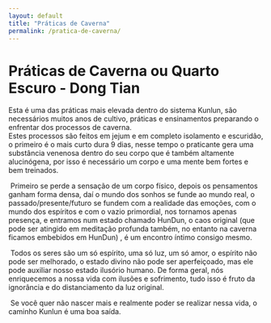 ```yaml
---
layout: default
title: "Práticas de Caverna"
permalink: /pratica-de-caverna/
---
```


# Práticas de Caverna ou Quarto Escuro - Dong Tian
 

Esta é uma das práticas mais elevada dentro do sistema Kunlun, são necessários muitos anos de cultivo, práticas e ensinamentos preparando o enfrentar dos processos de caverna.  
Estes processos são feitos em jejum e em completo isolamento e escuridão, o primeiro é o mais curto dura 9 dias, nesse tempo o praticante gera uma substância venenosa dentro do seu corpo que é também altamente alucinógena, por isso é necessário um corpo e uma mente bem fortes e bem treinados.  

​
Primeiro se perde a sensação de um corpo físico, depois os pensamentos ganham forma densa, daí o mundo dos sonhos se funde ao mundo real, o passado/presente/futuro se fundem com a realidade das emoções, com o mundo dos espíritos e com o vazio primordial, nos tornamos apenas presença, e entramos num estado chamado HunDun, o caos original (que pode ser atingido em meditação profunda também, no entanto na caverna ficamos embebidos em HunDun) , é um encontro íntimo consigo mesmo.  

​
Todos os seres são um só espírito, uma só luz, um só amor, o espírito não pode ser melhorado, o estado divino não pode ser aperfeiçoado, mas ele pode auxiliar nosso estado ilusório humano. De forma geral, nós enriquecemos a nossa vida com ilusões e sofrimento, tudo isso é fruto da ignorância e do distanciamento da luz original.  

​
Se você quer não nascer mais e realmente poder se realizar nessa vida, o caminho Kunlun é uma boa saída.